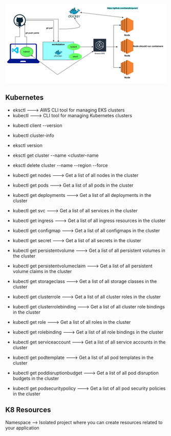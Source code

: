 ![alt text](image-1.png)

## Kubernetes
* eksctl ---> AWS CLI tool for managing EKS clusters
* kubectl ---> CLI tool for managing Kubernetes clusters

- kubectl client --version 
- kubectl cluster-info
- eksctl version
- eksctl get cluster --name <cluster-name
- eksctl delete cluster --name <cluster-name> --region <region-name> --force


- kubectl get nodes ---> Get a list of all nodes in the cluster
- kubectl get pods  ---> Get a list of all pods in the cluster
- kubectl get deployments ---> Get a list of all deployments in the cluster
- kubectl get svc ---> Get a list of all services in the cluster
- kubectl get ingress ---> Get a list of all ingress resources in the cluster
- kubectl get configmap ---> Get a list of all configmaps in the cluster
- kubectl get secret ---> Get a list of all secrets in the cluster
- kubectl get persistentvolume ---> Get a list of all persistent volumes in the cluster
- kubectl get persistentvolumeclaim ---> Get a list of all persistent volume claims in the cluster
- kubectl get storageclass ---> Get a list of all storage classes in the cluster
- kubectl get clusterrole ---> Get a list of all cluster roles in the cluster
- kubectl get clusterrolebinding ---> Get a list of all cluster role bindings in the cluster
- kubectl get role ---> Get a list of all roles in the cluster
- kubectl get rolebinding ---> Get a list of all role bindings in the cluster
- kubectl get serviceaccount ---> Get a list of all service accounts in the cluster
- kubectl get podtemplate ---> Get a list of all pod templates in the cluster
- kubectl get poddisruptionbudget ---> Get a list of all pod disruption budgets in the cluster
- kubectl get podsecuritypolicy ---> Get a list of all pod security policies in the cluster



## K8 Resources
Namespace --> Isolated project where you can create resources related to your application


